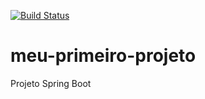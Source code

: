 [![Build Status](https://travis-ci.org/brunasouza2/meu-primeiro-projeto.svg?branch=master)](https://travis-ci.org/brunasouza2/meu-primeiro-projeto)
# meu-primeiro-projeto
Projeto Spring Boot
